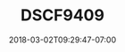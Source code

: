 ---
title: DSCF9409
date: 2018-03-02T09:29:47-07:00
draft: false
location: Red Rock Canyon, NV
img_url: https://d17enza3bfujl8.cloudfront.net/DSCF9409.jpg
original_fn: ""
tags:
- Red Rock Canyon, NV
- landscapes

---